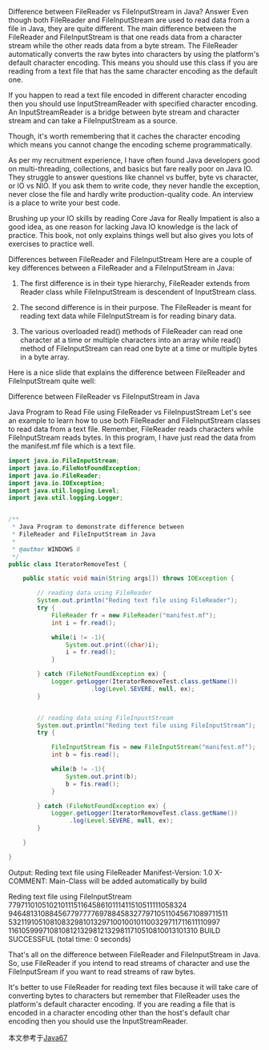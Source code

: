 
Difference between FileReader vs FileInputStream in Java? Answer
Even though both FileReader and FileInputStream are used to read data from a file in Java, they are quite different. The main difference between the FileReader and FileInputStream is that one reads data from a character stream while the other reads data from a byte stream. The FileReader automatically converts the raw bytes into characters by using the platform's default character encoding. This means you should use this class if you are reading from a text file that has the same character encoding as the default one.

If you happen to read a text file encoded in different character encoding then you should use InputStreamReader with specified character encoding. An InputStreamReader is a bridge between byte stream and character stream and can take a FileInputStream as a source.

Though, it's worth remembering that it caches the character encoding which means you cannot change the encoding scheme programmatically.

As per my recruitment experience, I have often found Java developers good on multi-threading, collections, and basics but fare really poor on Java IO. They struggle to answer questions like channel vs buffer, byte vs character, or IO vs NIO. If you ask them to write code, they never handle the exception, never close the file and hardly write production-quality code. An interview is a place to write your best code.

Brushing up your IO skills by reading Core Java for Really Impatient is also a good idea, as one reason for lacking Java IO knowledge is the lack of practice. This book, not only explains things well but also gives you lots of exercises to practice well.





Differences between FileReader and FileInputStream
Here are a couple of key differences between a FileReader and a FileInputStream in Java:

1) The first difference is in their type hierarchy, FileReader extends from Reader class while FileInputStream is descendent of InputStream class.

2) The second difference is in their purpose. The FileReader is meant for reading text data while FileInputStream is for reading binary data.

3) The various overloaded read() methods of FileReader can read one character at a time or multiple characters into an array while read() method of FileInputStream can read one byte at a time or multiple bytes in a byte array.

Here is a nice slide that explains the difference between FileReader and FileInputStream quite well:

Difference between FileReader vs FileInputStream in Java



Java Program to Read File using FileReader vs FileInpustStream
Let's see an example to learn how to use both FileReader and FileInputStream classes to read data from a text file. Remember, FileReader reads characters while FileInputStream reads bytes. In this program, I have just read the data from the manifest.mf file which is a text file.

```java
import java.io.FileInputStream;
import java.io.FileNotFoundException;
import java.io.FileReader;
import java.io.IOException;
import java.util.logging.Level;
import java.util.logging.Logger;


/**
 * Java Program to demonstrate difference between
 * FileReader and FileInputStream in Java
 *
 * @author WINDOWS 8
 */
public class IteratorRemoveTest {

    public static void main(String args[]) throws IOException {

        // reading data using FileReader
        System.out.println("Reding text file using FileReader");
        try {
            FileReader fr = new FileReader("manifest.mf");
            int i = fr.read();

            while(i != -1){
                System.out.print((char)i);
                i = fr.read();
            }

        } catch (FileNotFoundException ex) {
            Logger.getLogger(IteratorRemoveTest.class.getName())
                       .log(Level.SEVERE, null, ex);
        }


        // reading data using FileInpustStream
        System.out.println("Reding text file using FileInputStream");
        try {

            FileInputStream fis = new FileInputStream("manifest.mf");
            int b = fis.read();

            while(b != -1){
                System.out.print(b);
                b = fis.read();
            }

        } catch (FileNotFoundException ex) {
            Logger.getLogger(IteratorRemoveTest.class.getName())
                 .log(Level.SEVERE, null, ex);
        }

    }

}
```
Output:
Reding text file using FileReader
Manifest-Version: 1.0
X-COMMENT: Main-Class will be added automatically by build

Reding text file using FileInputStream
7797110105102101115116458610111411510511111058324
9464813108845677977776978845832779710511045671089711511
53211910510810832981013297100100101100329711711611110997
11610599971081081213298121329811710510810013101310
BUILD SUCCESSFUL (total time: 0 seconds)


That's all on the difference between FileReader and FileInputStream in Java. So, use FileReader if you intend to read streams of character and use the FileInputSream if you want to read streams of raw bytes.

It's better to use FileReader for reading text files because it will take care of converting bytes to characters but remember that FileReader uses the platform's default character encoding. If you are reading a file that is encoded in a character encoding other than the host's default char encoding then you should use the InputStreamReader.

本文参考于[Java67](https://www.java67.com/2016/03/difference-between-filereader-vs.html)

